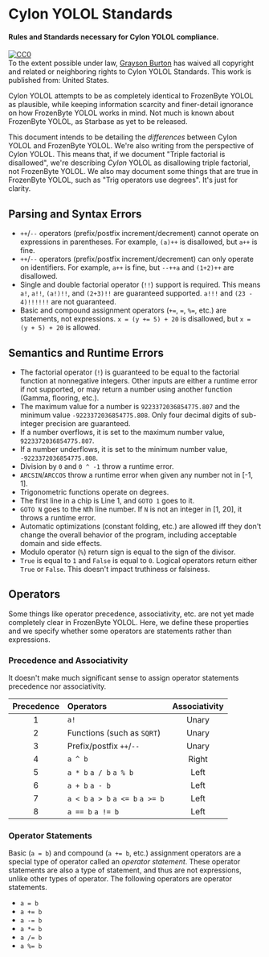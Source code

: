 # Cylon YOLOL Standards
#### Rules and Standards necessary for Cylon YOLOL compliance.

<p xmlns:dct="http://purl.org/dc/terms/" xmlns:vcard="http://www.w3.org/2001/vcard-rdf/3.0#">
  <a rel="license"
     href="http://creativecommons.org/publicdomain/zero/1.0/">
    <img src="http://i.creativecommons.org/p/zero/1.0/88x31.png" style="border-style: none;" alt="CC0" />
  </a>
  <br />
  To the extent possible under law,
  <a rel="dct:publisher"
     href="https://github.com/ocornoc">
    <span property="dct:title">Grayson Burton</span></a>
  has waived all copyright and related or neighboring rights to
  <span property="dct:title">Cylon YOLOL Standards</span>.
This work is published from:
<span property="vcard:Country" datatype="dct:ISO3166"
      content="US" about="https://github.com/ocornoc">
  United States</span>.
</p>

Cylon YOLOL attempts to be as completely identical to FrozenByte YOLOL as plausible, while keeping information scarcity and finer-detail ignorance on how FrozenByte YOLOL works in mind.
Not much is known about FrozenByte YOLOL, as Starbase as yet to be released.

This document intends to be detailing the _differences_ between Cylon YOLOL and FrozenByte YOLOL. We're also writing from the perspective of Cylon YOLOL.
This means that, if we document "Triple factorial is disallowed", we're describing _Cylon_ YOLOL as disallowing triple factorial, not FrozenByte YOLOL.
We also may document some things that are true in FrozenByte YOLOL, such as "Trig operators use degrees". It's just for clarity.

## Parsing and Syntax Errors

 * `++`/`--` operators (prefix/postfix increment/decrement) cannot operate on expressions in parentheses. For example, `(a)++` is disallowed, but `a++` is fine.
 * `++`/`--` operators (prefix/postfix increment/decrement) can only operate on identifiers. For example, `a++` is fine, but `--++a` and `(1+2)++` are disallowed.
 * Single and double factorial operator (`!!`) support is required. This means `a!`, `a!!`, `(a!)!!`, and `(2+3)!!` are guaranteed supported. `a!!!` and `(23 - 4)!!!!!!` are not guaranteed.
 * Basic and compound assignment operators (`+=`, `=`, `%=`, etc.) are statements, not expressions. `x = (y += 5) + 20` is disallowed, but `x = (y + 5) + 20` is allowed.

## Semantics and Runtime Errors

 * The factorial operator (`!`) is guaranteed to be equal to the factorial function at nonnegative integers. Other inputs are either a runtime error if not supported, or may return a number using another function (Gamma, flooring, etc.).
 * The maximum value for a number is `9223372036854775.807` and the minimum value `-9223372036854775.808`. Only four decimal digits of sub-integer precision are guaranteed.
 * If a number overflows, it is set to the maximum number value, `9223372036854775.807`.
 * If a number underflows, it is set to the minimum number value, `-9223372036854775.808`.
 * Division by `0` and `0 ^ -1` throw a runtime error.
 * `ARCSIN`/`ARCCOS` throw a runtime error when given any number not in [-1, 1].
 * Trigonometric functions operate on degrees.
 * The first line in a chip is Line 1, and `GOTO 1` goes to it.
 * `GOTO N` goes to the `N`th line number. If `N` is not an integer in [1, 20], it throws a runtime error.
 * Automatic optimizations (constant folding, etc.) are allowed iff they don't change the overall behavior of the program, including acceptable domain and side effects.
 * Modulo operator (`%`) return sign is equal to the sign of the divisor.
 * `True` is equal to `1` and `False` is equal to `0`. Logical operators return either `True` or `False`. This doesn't impact truthiness or falsiness.

## Operators

Some things like operator precedence, associativity, etc. are not yet made completely clear in FrozenByte YOLOL. Here, we define these properties and we specify whether some operators are statements rather than expressions.

### Precedence and Associativity

It doesn't make much significant sense to assign operator statements precedence nor associativity.

| Precedence | Operators                  | Associativity |
|:----------:|:---------------------------|:-------------:|
| 1          | `a!`                       | Unary         |
| 2          | Functions (such as `SQRT`) | Unary         |
| 3          | Prefix/postfix `++`/`--`   | Unary         |
| 4          | `a ^ b`                    | Right         |
| 5          | `a * b` `a / b` `a % b`    | Left          |
| 6          | `a + b` `a - b`            | Left          |
| 7          | `a < b` `a > b` `a <= b` `a >= b`| Left    |
| 8          | `a == b` `a != b`          | Left          |

### Operator Statements

Basic (`a = b`) and compound (`a += b`, etc.) assignment operators are a special type of operator called an _operator statement_. These operator statements are also a type of statement, and thus are not expressions, unlike other types of operator. The following operators are operator statements.
 * `a = b`
 * `a += b`
 * `a -= b`
 * `a *= b`
 * `a /= b`
 * `a %= b`

